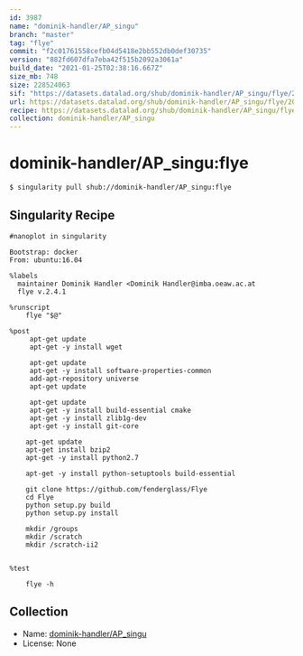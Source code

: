 ```yaml
---
id: 3987
name: "dominik-handler/AP_singu"
branch: "master"
tag: "flye"
commit: "f2c01761558cefb04d5418e2bb552db0def30735"
version: "882fd607dfa7eba42f515b2092a3061a"
build_date: "2021-01-25T02:38:16.667Z"
size_mb: 748
size: 228524063
sif: "https://datasets.datalad.org/shub/dominik-handler/AP_singu/flye/2021-01-25-f2c01761-882fd607/882fd607dfa7eba42f515b2092a3061a.simg"
url: https://datasets.datalad.org/shub/dominik-handler/AP_singu/flye/2021-01-25-f2c01761-882fd607/
recipe: https://datasets.datalad.org/shub/dominik-handler/AP_singu/flye/2021-01-25-f2c01761-882fd607/Singularity
collection: dominik-handler/AP_singu
---
```


# dominik-handler/AP_singu:flye

```bash
$ singularity pull shub://dominik-handler/AP_singu:flye
```

## Singularity Recipe

```singularity
#nanoplot in singularity

Bootstrap: docker
From: ubuntu:16.04

%labels
  maintainer Dominik Handler <Dominik Handler@imba.oeaw.ac.at  
  flye v.2.4.1

%runscript
    flye "$@"

%post
     apt-get update
     apt-get -y install wget

     apt-get update
     apt-get -y install software-properties-common
     add-apt-repository universe
     apt-get update

     apt-get update
     apt-get -y install build-essential cmake
     apt-get -y install zlib1g-dev   
     apt-get -y install git-core   

    apt-get update
    apt-get install bzip2
    apt-get -y install python2.7

    apt-get -y install python-setuptools build-essential
    
    git clone https://github.com/fenderglass/Flye
    cd Flye
    python setup.py build
    python setup.py install

    mkdir /groups
    mkdir /scratch
    mkdir /scratch-ii2


%test

    flye -h
```

## Collection

 - Name: [dominik-handler/AP_singu](https://github.com/dominik-handler/AP_singu)
 - License: None

